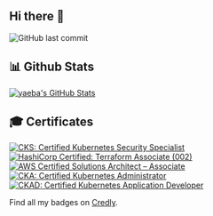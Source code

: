 ## Hi there 👋

<!--
**yaeba/yaeba** is a ✨ _special_ ✨ repository because its `README.md` (this file) appears on your GitHub profile.

Here are some ideas to get you started:

- 🔭 I’m currently working on ...
- 🌱 I’m currently learning ...
- 👯 I’m looking to collaborate on ...
- 🤔 I’m looking for help with ...
- 💬 Ask me about ...
- 📫 How to reach me: ...
- 😄 Pronouns: ...
- ⚡ Fun fact: ...
-->


![GitHub last commit](https://img.shields.io/github/last-commit/yaeba/yaeba?label=updated)


## 📊 Github Stats

[![yaeba's GitHub Stats](https://stats.xuankentay.com/api?username=yaeba&show_icons=true&theme=monokai&show=reviews,prs_merged,prs_merged_percentage)](https://github.com/yaeba/github-readme-stats)

## 🎓 Certificates

<!--START_SECTION:badges-->
[![CKS: Certified Kubernetes Security Specialist](https://images.credly.com/size/110x110/images/9945dfcb-1cca-4529-85e6-db1be3782210/kubernetes-security-specialist-logo2.png)](http://www.credly.com/badges/3428f526-34d8-48d5-a7fa-01ce27939ad5 "CKS: Certified Kubernetes Security Specialist")
[![HashiCorp Certified: Terraform Associate (002)](https://images.credly.com/size/110x110/images/99289602-861e-4929-8277-773e63a2fa6f/image.png)](http://www.credly.com/badges/b91b6b34-23b7-4e84-913e-dd862173cbb1 "HashiCorp Certified: Terraform Associate (002)")
[![AWS Certified Solutions Architect – Associate](https://images.credly.com/size/110x110/images/0e284c3f-5164-4b21-8660-0d84737941bc/image.png)](http://www.credly.com/badges/f4191cd7-5409-41a7-a089-d6b177bda3d2 "AWS Certified Solutions Architect – Associate")
[![CKA: Certified Kubernetes Administrator](https://images.credly.com/size/110x110/images/8b8ed108-e77d-4396-ac59-2504583b9d54/cka_from_cncfsite__281_29.png)](http://www.credly.com/badges/1d6d5be2-bea5-4cf8-9bb9-de42778f1239 "CKA: Certified Kubernetes Administrator")
[![CKAD: Certified Kubernetes Application Developer](https://images.credly.com/size/110x110/images/f88d800c-5261-45c6-9515-0458e31c3e16/ckad_from_cncfsite.png)](http://www.credly.com/badges/598bdb78-e22c-49be-90a6-4267e907dcf8 "CKAD: Certified Kubernetes Application Developer")
<!--END_SECTION:badges-->

Find all my badges on [Credly](https://www.credly.com/users/xuanken-tay).
